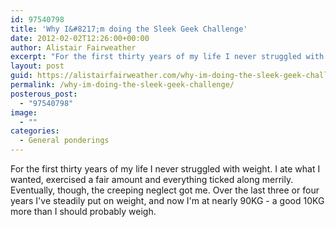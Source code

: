 ```yaml
---
id: 97540798
title: 'Why I&#8217;m doing the Sleek Geek Challenge'
date: 2012-02-02T12:26:00+00:00
author: Alistair Fairweather
excerpt: "For the first thirty years of my life I never struggled with weight. I ate what I wanted, exercised a fair amount and everything ticked along merrily. Eventually, though, the creeping neglect got me. Over the last three or four years I've steadily..."
layout: post
guid: https://alistairfairweather.com/why-im-doing-the-sleek-geek-challenge
permalink: /why-im-doing-the-sleek-geek-challenge/
posterous_post:
  - "97540798"
image:
  - ""
categories:
  - General ponderings
---
```

For the first thirty years of my life I never struggled with weight. I ate what I wanted, exercised a fair amount and everything ticked along merrily. Eventually, though, the creeping neglect got me. Over the last three or four years I've steadily put on weight, and now I'm at nearly 90KG - a good 10KG more than I should probably weigh.

&nbsp;